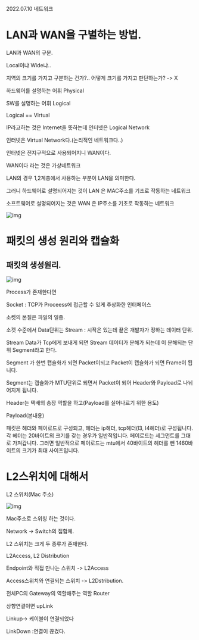 2022.07.10 네트워크

# LAN과 WAN을 구별하는 방법.

LAN과 WAN의 구분.

Local이냐 Wide냐..

지역의 크기를 가지고 구분하는 건가?.. 어떻게 크기를 가지고 판단하는가?  -> X

하드웨어를 설명하는 어휘 Physical

SW를 설명하는 어휘 Logical 

Logical == Virtual 

IP라고하는 것은 Internet을 뜻하는데  인터넷은 Logical Network

인터넷은 Virtual Network다.(논리적인 네트워크다..)

인터넷은 전지구적으로 사용되어지니 WAN이다.

WAN이다 라는 것은 가상네트워크

LAN의 경우 1,2계층에서 사용하는 부분이 LAN을 의미한다.

그러니 하드웨어로 설명되어지는 것이 LAN 은 MAC주소를 기초로 작동하는 네트워크 

소프트웨어로 설명되어지는 것은 WAN 은  IP주소를 기초로 작동하는 네트워크

![img](https://blog.kakaocdn.net/dn/bejPHX/btrGUsuGxVL/n7usls2KTtQoxZ4i9uCBwk/img.png)



# 패킷의 생성 원리와 캡슐화

## 패킷의 생성원리.

![img](https://blog.kakaocdn.net/dn/49QU3/btrGRkdzL0X/XtZF2OqSvWYDTdYdjjoDO0/img.png)

Process가 존재한다면 

Socket : TCP가  Proceess에 접근할 수 있게 추상화한 인터페이스

소켓의 본질은 파일의 일종. 

소켓 수준에서 Data단위는 Stream : 시작은 있는데 끝은 개발자가 정하는 데이터 단위.

Stream Data가 Tcp에게 보내게 되면 Stream 데이터가 분해가 되는데 이 분해되는 단위 Segment라고 한다.

Segment 가 한번 캡슐화가 되면 Packet이되고 Packet이 캡슐화가 되면 Frame이 됩니다.



Segment는 캡슐화가 MTU단위로 되면서 Packet이 되어 Header와 Payload로 나뉘어지게 됩니다.

Header는 택배의 송장 역할을 하고(Payload를 실어나르기 위한 용도)

Payload(본내용)

패킷은 헤더와 페이로드로 구성되고, 헤더는 ip헤더, tcp헤더(l3, l4헤더)로 구성됩니다. 각 헤더는 20바이트의 크기를 갖는 경우가 일반적입니다. 페이로드는 세그먼트를 그대로  가져갑니다.  그러면 일반적으로 페이로드는 mtu에서 40바이트의 헤더를 뺀 1460바이트의 크기가 최대 사이즈입니다.

# L2스위치에 대해서

L2 스위치(Mac 주소)

![img](https://blog.kakaocdn.net/dn/b78VP3/btrGSy3uaMH/1LcJOu9qrkLsrK6KkQDQNK/img.png)

Mac주소로 스위칭 하는 것이다.

Network -> Switch의 집합체.

L2 스위치는 크게 두 종류가 존재한다.

L2Access, L2 Distribution

Endpoint와 직접 만나는 스위치 -> L2Access

Access스위치와 연결되는 스위치 -> L2Dstribution.

전체PC의 Gateway의 역할해주는 역할 Router

상향연결이면 upLink

Linkup-> 케이블이 연결되었다

LinkDown :연결이 끊겼다.

